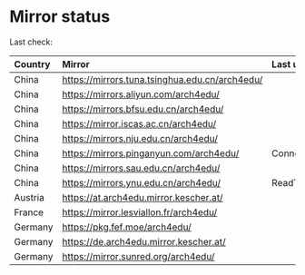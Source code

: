 <script src="./time.js"></script>
# Mirror status
Last check: <script type="text/javascript">localize(1679415684.327214);</script>

|Country|Mirror|Last update|
|:------|:-----|:----------|
|China|https://mirrors.tuna.tsinghua.edu.cn/arch4edu/|<script type="text/javascript">localize(1679380416);</script>|
|China|https://mirrors.aliyun.com/arch4edu/|<script type="text/javascript">localize(1679337225);</script>|
|China|https://mirrors.bfsu.edu.cn/arch4edu/|<script type="text/javascript">localize(1679380416);</script>|
|China|https://mirror.iscas.ac.cn/arch4edu/|<script type="text/javascript">localize(1679380416);</script>|
|China|https://mirrors.nju.edu.cn/arch4edu/|<script type="text/javascript">localize(1679380416);</script>|
|China|https://mirrors.pinganyun.com/arch4edu/|ConnectionError|
|China|https://mirrors.sau.edu.cn/arch4edu/|<script type="text/javascript">localize(1673850842);</script>|
|China|https://mirrors.ynu.edu.cn/arch4edu/|ReadTimeout|
|Austria|https://at.arch4edu.mirror.kescher.at/|<script type="text/javascript">localize(1679380416);</script>|
|France|https://mirror.lesviallon.fr/arch4edu/|<script type="text/javascript">localize(1679380416);</script>|
|Germany|https://pkg.fef.moe/arch4edu/|<script type="text/javascript">localize(1679380416);</script>|
|Germany|https://de.arch4edu.mirror.kescher.at/|<script type="text/javascript">localize(1679380416);</script>|
|Germany|https://mirror.sunred.org/arch4edu/|<script type="text/javascript">localize(1679380416);</script>|

<script src="./tablefilter/tablefilter.js"></script>
<script src="./table.js"></script>